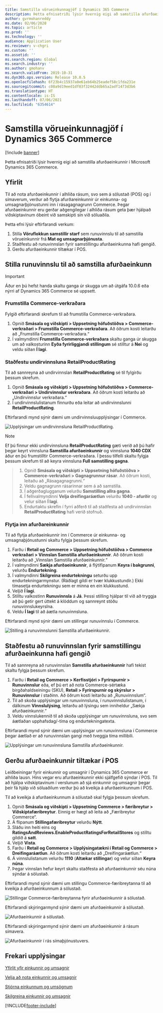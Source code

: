 ```yaml
---
title: Samstilla vörueinkunnagjöf í Dynamics 365 Commerce
description: Þetta efnisatriði lýsir hvernig eigi að samstilla afurðaeinkunnir í Microsoft Dynamics 365 Commerce.
author: gvrmohanreddy
ms.date: 02/06/2020
ms.topic: article
ms.prod: ''
ms.technology: ''
audience: Application User
ms.reviewer: v-chgri
ms.custom: ''
ms.assetid: ''
ms.search.region: Global
ms.search.industry: ''
ms.author: gmohanv
ms.search.validFrom: 2019-10-31
ms.dyn365.ops.version: Release 10.0.5
ms.openlocfilehash: 6f23b4c15937a0e61eb64b25eadef58c1fda231e
ms.sourcegitcommit: c08a9d19eed1df03f32442ddb65a2adf1473d3b6
ms.translationtype: HT
ms.contentlocale: is-IS
ms.lasthandoff: 07/06/2021
ms.locfileid: "6354614"
---
```

# <a name="sync-product-ratings-in-dynamics-365-commerce"></a>Samstilla vörueinkunnagjöf í Dynamics 365 Commerce

[!include [banner](includes/banner.md)]

Þetta efnisatriði lýsir hvernig eigi að samstilla afurðaeinkunnir í Microsoft Dynamics 365 Commerce.

## <a name="overview"></a>Yfirlit

Til að nota afurðaeinkunnir í alhliða rásum, svo sem á sölustað (POS) og í símaverum, verður að flytja afurðareinkunnir úr einkunna- og umsagnarþjónustunni inn í rásagagnagrunn Commerce. Þegar afurðaeinkunnir eru gerðar aðgengilegar í alhliða rásum geta þær hjálpað viðskiptavinum óbeint við samskipti sín við söluaðila.

Þetta efni lýsir eftirfarandi verkum:

1. Stilla **Vöruflokkun samstillir starf** sem runuvinnslu til að samstilla vörueinkunnir frá **Mat og umsagnarþjónusta**.
1. Staðfestu að runuvinnslan fyrir samstillingu afurðaeinkunna hafi gengið.
1. Gerðu afurðaeinkunnir tiltækar í POS.

## <a name="configure-a-batch-job-to-synchronize-product-ratings"></a>Stilla runuvinnslu til að samstilla afurðaeinkunn

> [!IMPORTANT]
> Áður en þú hefst handa skaltu ganga úr skugga um að útgáfa 10.0.6 eða nýrri af Dynamics 365 Commerce sé uppsett.

### <a name="initialize-the-commerce-scheduler"></a>Frumstilla Commerce-verkraðara

Fylgið eftirfarandi skrefum til að frumstilla Commerce-verkraðara.

1. Opnið **Smásala og viðskipti \> Uppsetning höfuðstöðva \> Commerce-verkraðari \> Frumstilla Commerce-verkraðara**. Að öðrum kosti leitarðu að „Frumstilla Commerce-verkraðara.“
1. Í valmyndinni **Frumstilla Commerce-verkraðara** skaltu ganga úr skugga um að valkosturinn **Eyða fyrirliggjandi stillingum** sé stilltur á **Nei** og veldu síðan **Í lagi**.

### <a name="verify-the-retailproductrating-subjob"></a>Staðfestu undirvinnsluna RetailProductRating

Til að sannreyna að undirvinnslan **RetailProductRating** sé til fylgirðu þessum skrefum.

1. Opnið **Smásala og viðskipti \> Uppsetning höfuðstöðva \> Commerce-verkraðari \> Undirvinnslur verkraðara**. Að öðrum kosti leitarðu að „Undirvinnslur verkraðara.“
1. Í undirvinnslulistanum finnurðu eða leitar að undirvinnslunni **RetailProductRating**.

Eftirfarandi mynd sýnir dæmi um undirvinnsluupplýsingar í Commerce.

![Upplýsingar um undirvinnsluna RetailProductRating.](media/rnr-hq-ratings-sub-job.png)

> [!NOTE]
> Ef þú finnur ekki undirvinnsluna **RetailProductRating** gæti verið að þú hafir þegar keyrt vinnsluna **Samstilla afurðaeinkunnir** og vinnsluna **1040 CDX** áður en þú frumstilltir Commerce-verkraðara. Í þessu tilfelli skaltu fylgja þessum skrefum til að keyra vinnsluna **Full samstilling gagna**.

> 1. Opnið **Smásala og viðskipti \> Uppsetning höfuðstöðva \> Commerce-verkraðari \> Gagnagrunnur rásar**. Að öðrum kosti, leitaðu að „Rásagagnagrunni.“
> 1. Veldu gagnagrunn rásarinnar sem á að samstilla.
> 1. Í aðgerðaglugganum velurðu **Samstilling allra gagna**.
> 1. Í fellivalmyndinni **Velja dreifingaráætlun** velurðu **1040 - afurðir** og velur síðan **Í lagi**.
> 1. Endurtaktu skrefin í fyrri aðferð til að staðfesta að undirvinnslan **RetailProductRating** hafi verið stofnuð.

### <a name="import-product-ratings"></a>Flytja inn afurðareinkunnir

Til að flytja afurðaeinkunnir inn í Commerce úr einkunna- og umsagnaþjónustunni skaltu fylgja þessum skrefum.

1. Farðu í **Retail og Commerce \> Uppsetning höfuðstöðva \> Commerce verkraðari \> Vinnslan Samstilla afurðaeinkunnir**. Að öðrum kosti leitarðu að „Vinnslan Samstilla afurðaeinkunnir.“
1. Í valmyndinni **Sækja afurðaeinkunnir**, á flýtifipanum **Keyra í bakgrunni**, velurðu **Endurtekning**.
1. Í valmyndinni **Skilgreina endurtekningu** seturðu upp endurtekningarmynstur. (Ráðlagt gildi er tvær klukkustundir.) Ekki tímasetja endurtekningu sem er minna en ein klukkustund.
1. Veljið **Í lagi**.
1. Stilltu valkostinn **Runuvinnsla** á **Já**. Þessi stilling hjálpar til við að tryggja að þú getir gert úttekt á klöddum og sannreynt stöðu runuvinnslukeyrslna.
1. Veldu **Í lagi** til að áætla runuvinnsluna.

Eftirfarandi mynd sýnir dæmi um stillingar runuvinnslu í Commerce.

![Stilling á runuvinnslunni Samstilla afurðaeinkunnir.](media/rnr-hq-batchjob-recurrence.png)

## <a name="verify-that-the-batch-job-for-product-rating-synchronization-was-successful"></a>Staðfestu að runuvinnslan fyrir samstillingu afurðaeinkunna hafi gengið

Til að sannreyna að runuvinnslan **Samstilla afurðaeinkunnir** hafi tekist skaltu fylgja þessum skrefum.

1. Farðu í **Retail og Commerce \> Kerfisstjóri \> Fyrirspurnir \> Runuvinnslur** eða, ef þú ert að nota Commerce-sértæka birgðahaldseiningu (SKU), **Retail \> Fyrirspurnir og skýrslur \> Runuvinnslur** í staðinn. Að öðrum kosti leitarðu að „Runuvinnslum“.
1. Til að skoða upplýsingar um runuvinnsluna, í runuvinnslulistanum, í dálkinum **Vinnslulýsing**, leitarðu að lýsingu sem inniheldur „Sækja afurðaeinkunnir.“
1. Veldu vinnslukennið til að skoða upplýsingar um runuvinnsluna, svo sem áætlaðan upphafsdag/-tíma og endurtekningatexta.

Eftirfarandi mynd sýnir dæmi um upplýsingar um runuvinnsluna í Commerce þegar áætlað er að runuvinnslan gangi með tveggja tíma millibili.

![Upplýsingar um runuvinnsluna Samstilla afurðaeinkunnir.](media/rnr-hq-batchjob-status-checking.png)

## <a name="make-product-ratings-available-at-the-pos"></a>Gerðu afurðaeinkunnir tiltækar í POS

Leiðbeiningar fyrir einkunnir og umsagnir í Dynamics 365 Commerce er alhliða lausn. Hins vegar eru afurðaeinkunnir ekki sjálfgefið sýndar í POS. Til að hjálpa viðskiptavinum í verslunum að sjá einkunnir og umsagnir þegar þeir fá hjálp við söluaðilum verður þú að kveikja á afurðaeinkunnum í POS.

Til að kveikja á afurðaeinkunnum á sölustað skal fylgja þessum skrefum.

1. Opnið **Smásala og viðskipti \> Uppsetning Commerce \> færibreytur \> Viðskiptafæribreytur**. Einnig er hægt að leita að „Færibreytur Commerce“.
1. Á flipanum **Stillingafæribreytur** velurðu **Nýtt**.
1. Sláðu inn heiti eins og **RatingsAndReviews.EnableProductRatingsForRetailStores** og stilltu gildið á **satt**.
1. Veljið **Vista**.
1. Farðu í **Retail og Commerce \> Upplýsingatækni í Retail og Commerce \> Dreifingaráætlun**. Að öðrum kosti leitarðu að „Dreifingaráætlun.“
1. Á vinnslulistanum velurðu **1110** (**Altækar stillingar**) og velur síðan **Keyra núna**.
1. Þegar vinnslan hefur keyrt skaltu staðfesta að afurðaeinkunnir séu núna sýndar á sölustað.

Eftirfarandi mynd sýnir dæmi um stillingu Commerce-færibreytanna til að kveikja á afurðaeinkunnum á sölustað.

![Stillingar Commerce-færibreytanna fyrir afurðaeinkunnir á sölustað.](media/rnr-hq-enable-ratings-in-pos.png)

Eftirfarandi skýringarmynd sýnir dæmi um afurðaeinkunnir á sölustað.

![Afurðaeinkunnir á sölustað.](media/rnr-pos-catalog-ratings.png)

Eftirfarandi skýringarmynd sýnir dæmi um afurðaeinkunnir á rásum símavera.

![Afurðaeinkunnir í rás símaþjónustuvers.](media/rnr-call-center-ratings.png)

## <a name="additional-resources"></a>Frekari upplýsingar

[Yfirlit yfir einkunnir og umsagnir](ratings-reviews-overview.md)

[Velja að nota einkunnir og umsagnir](opt-in-ratings-reviews.md)

[Stjórna einkunnum og umsögnum](manage-reviews.md)

[Skilgreina einkunnir og umsagnir](configure-ratings-reviews.md)


[!INCLUDE[footer-include](../includes/footer-banner.md)]